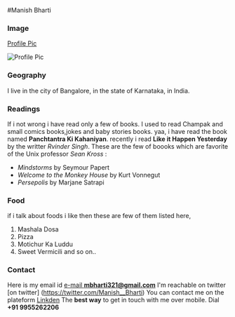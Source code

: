 #Manish Bharti

### Image
 [Profile Pic](https://photos.app.goo.gl/uCe8VGXriDiM5mJV6)


 ![Profile Pic](https://photos.app.goo.gl/uCe8VGXriDiM5mJV6)

### Geography

I live in the city of Bangalore, in the state of Karnataka, in India.

### Readings

If i not wrong i have read only a few of books. 
I used to read Champak and small comics books,jokes and baby stories books.
yaa, i have read the book named **Panchtantra Ki Kahaniyan**.
recently i read **Like it Happen Yesterday** by the writter *Rvinder Singh*.
These are the few of boooks which are favorite of the Unix professor *Sean Kross* :

- *Mindstorms* by Seymour Papert
- *Welcome to the Monkey House* by Kurt Vonnegut
- *Persepolis* by Marjane Satrapi

### Food
if i talk about foods i like then these are few of them listed here,
1. Mashala Dosa
2. Pizza
3. Motichur Ka Luddu
4. Sweet Vermicili and so on..

### Contact

 Here is my email id [e-mail **mbharti321@gmail.com**](https://mail.google.com/mail/u/0/#inbox?compose=new)
 I'm reachable on twitter [on twitter] (https://twitter.com/Manish__Bharti)
 You can contact me on the plateform [Linkden](https://www.linkedin.com/in/manish-bharti)
 The **best way** to get in touch with me over mobile. 
	Dial **+91 9955262206**


